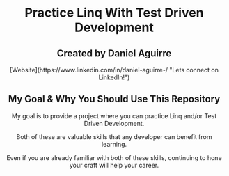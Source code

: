 
<h1 align="center"> Practice Linq With Test Driven Development </h1>

<h2 align="center"> Created by Daniel Aguirre </h2>
<p align="center"> [Website](https://www.linkedin.com/in/daniel-aguirre-/ "Lets connect on LinkedIn!")</p>

<h2 align="center"> My Goal & Why You Should Use This Repository </h2>
<p align="center"> My goal is to provide a project where you can practice Linq and/or Test Driven Development. <p>
<p align="center"> Both of these are valuable skills that any developer can benefit from learning.</p>
<p align="center"> Even if you are already familiar with both of these skills, continuing to hone your craft will help your career.</p>





